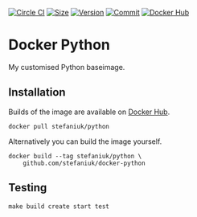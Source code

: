 [![Circle CI](https://circleci.com/gh/stefaniuk/docker-python.svg?style=shield "CircleCI")](https://circleci.com/gh/stefaniuk/docker-python)&nbsp;[![Size](https://images.microbadger.com/badges/image/stefaniuk/python.svg)](http://microbadger.com/images/stefaniuk/python)&nbsp;[![Version](https://images.microbadger.com/badges/version/stefaniuk/python.svg)](http://microbadger.com/images/stefaniuk/python)&nbsp;[![Commit](https://images.microbadger.com/badges/commit/stefaniuk/python.svg)](http://microbadger.com/images/stefaniuk/python)&nbsp;[![Docker Hub](https://img.shields.io/docker/pulls/stefaniuk/python.svg)](https://hub.docker.com/r/stefaniuk/python/)

Docker Python
=============

My customised Python baseimage.

Installation
------------

Builds of the image are available on [Docker Hub](https://hub.docker.com/r/stefaniuk/python/).

    docker pull stefaniuk/python

Alternatively you can build the image yourself.

    docker build --tag stefaniuk/python \
        github.com/stefaniuk/docker-python

Testing
-------

    make build create start test
